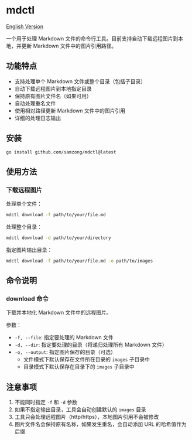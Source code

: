 # mdctl

[English Version](README.md)

一个用于处理 Markdown 文件的命令行工具。目前支持自动下载远程图片到本地，并更新 Markdown 文件中的图片引用路径。

## 功能特点

- 支持处理单个 Markdown 文件或整个目录（包括子目录）
- 自动下载远程图片到本地指定目录
- 保持原有图片文件名（如果可用）
- 自动处理重名文件
- 使用相对路径更新 Markdown 文件中的图片引用
- 详细的处理日志输出

## 安装

```bash
go install github.com/samzong/mdctl@latest
```

## 使用方法

### 下载远程图片

处理单个文件：
```bash
mdctl download -f path/to/your/file.md
```

处理整个目录：
```bash
mdctl download -d path/to/your/directory
```

指定图片输出目录：
```bash
mdctl download -f path/to/your/file.md -o path/to/images
```

## 命令说明

### download 命令

下载并本地化 Markdown 文件中的远程图片。

参数：
- `-f, --file`: 指定要处理的 Markdown 文件
- `-d, --dir`: 指定要处理的目录（将递归处理所有 Markdown 文件）
- `-o, --output`: 指定图片保存的目录（可选）
  - 文件模式下默认保存在文件所在目录的 `images` 子目录中
  - 目录模式下默认保存在目录下的 `images` 子目录中

## 注意事项

1. 不能同时指定 `-f` 和 `-d` 参数
2. 如果不指定输出目录，工具会自动创建默认的 `images` 目录
3. 工具只会处理远程图片（http/https），本地图片引用不会被修改
4. 图片文件名会保持原有名称，如果发生重名，会自动添加 URL 的哈希值作为后缀 